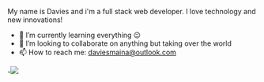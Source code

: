 My name is Davies and i'm a full stack web developer. I love technology and new innovations!


- 🌱 I’m currently learning everything 😉
- 👯 I’m looking to collaborate on anything but taking over the world
- 📫 How to reach me: daviesmaina@outlook.com

-<img src="https://github-readme-stats.vercel.app/api?username=davies-maina&&show_icons=true&title_color=ffffff&icon_color=bb2acf&text_color=daf7dc&bg_color=151515">
